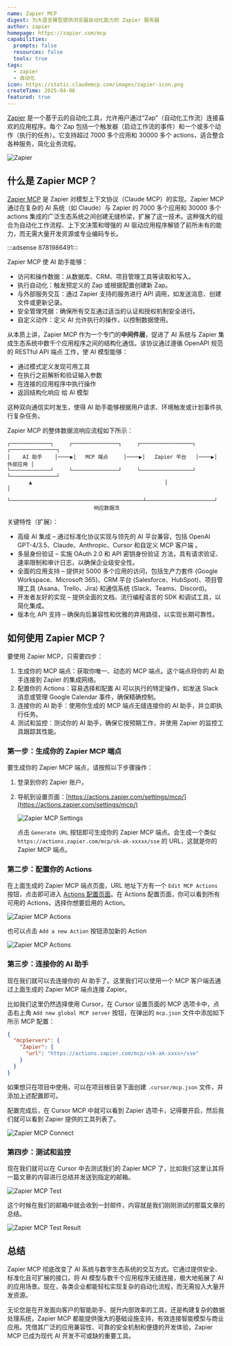 ```yaml
---
name: Zapier MCP
digest: 为大语言模型提供浏览器自动化能力的 Zapier 服务器
author: zapier
homepage: https://zapier.com/mcp
capabilities:
  prompts: false
  resources: false
  tools: true
tags:
  - zapier
  - 自动化
icon: https://static.claudemcp.com/images/zapier-icon.png
createTime: 2025-04-06
featured: true
---
```


[Zapier](https://zapier.com) 是一个基于云的自动化工具，允许用户通过“Zap”（自动化工作流）连接喜欢的应用程序。每个 Zap 包括一个触发器（启动工作流的事件）和一个或多个动作（执行的任务）。它支持超过 7000 多个应用和 30000 多个 actions，适合整合各种服务，简化业务流程。

![Zapier](https://static.claudemcp.com/images/zapier-mcp.jpg)

## 什么是 Zapier MCP？

[Zapier MCP](https://zapier.com/mcp) 是 Zapier 对模型上下文协议（Claude MCP）的实现。Zapier MCP 通过在复杂的 AI 系统（如 Claude）与 Zapier 的 7000 多个应用和 30000 多个 actions 集成的广泛生态系统之间创建无缝桥梁，扩展了这一技术。这种强大的组合为自动化工作流程、上下文决策和增强的 AI 驱动应用程序解锁了前所未有的能力，而无需大量开发资源或专业编码专长。

:::adsense 8781986491:::

Zapier MCP 使 AI 助手能够：

- 访问和操作数据：从数据库、CRM、项目管理工具等读取和写入。
- 执行自动化：触发预定义的 Zap 或根据配置创建新 Zap。
- 与外部服务交互：通过 Zapier 支持的服务进行 API 调用，如发送消息、创建文件或更新记录。
- 安全管理凭据：确保所有交互通过适当的认证和授权机制安全进行。
- 自定义动作：定义 AI 允许执行的操作，以控制数据使用。

从本质上讲，Zapier MCP 作为一个专门的**中间件层**，促进了 AI 系统与 Zapier 集成生态系统中数千个应用程序之间的结构化通信。该协议通过遵循 OpenAPI 规范的 RESTful API 端点 工作，使 AI 模型能够：

- 通过模式定义发现可用工具
- 在执行之前解析和验证输入参数
- 在连接的应用程序中执行操作
- 返回结构化响应 给 AI 模型

这种双向通信实时发生，使得 AI 助手能够根据用户请求、环境触发或计划事件执行复杂任务。

Zapier MCP 的整体数据流响应流程如下所示：

```
┌─────────────┐     ┌───────────────┐     ┌─────────────────┐     ┌───────────────┐
│    AI 助手    │────▶│   MCP 端点     │────▶│   Zapier 平台   │────▶│      外部应用 │
└─────────────┘     └───────────────┘     └─────────────────┘     └───────────────┘
       ▲                                           │                      │
       └───────────────────────────────────────────┴──────────────────────┘
                            响应数据流
```

关键特性（扩展）：

- 高级 AI 集成 – 通过标准化协议实现与领先的 AI 平台兼容，包括 OpenAI GPT-4/3.5、Claude、Anthropic、Cursor 和自定义 MCP 客户端 。
- 多层身份验证 – 实施 OAuth 2.0 和 API 密钥身份验证 方法，具有请求验证、速率限制和审计日志，以确保企业级安全性。
- 全面的应用支持 – 提供对 5000 多个应用的访问，包括生产力套件 (Google Workspace、Microsoft 365)、CRM 平台 (Salesforce、HubSpot)、项目管理工具 (Asana、Trello、Jira) 和通信系统 (Slack、Teams、Discord)。
- 开发者友好的实现 – 提供全面的文档、流行编程语言的 SDK 和调试工具，以简化集成。
- 版本化 API 支持 – 确保向后兼容性和优雅的弃用路径，以实现长期可靠性。

## 如何使用 Zapier MCP？

要使用 Zapier MCP，只需要四步：

1. 生成你的 MCP 端点：获取你唯一、动态的 MCP 端点。这个端点将你的 AI 助手连接到 Zapier 的集成网络。
2. 配置你的 Actions：容易选择和配置 AI 可以执行的特定操作，如发送 Slack 消息或管理 Google Calendar 事件，确保精确控制。
3. 连接你的 AI 助手：使用你生成的 MCP 端点无缝连接你的 AI 助手，并立即执行任务。
4. 测试和监控：测试你的 AI 助手，确保它按预期工作，并使用 Zapier 的监控工具跟踪其性能。

### 第一步：生成你的 Zapier MCP 端点

要生成你的 Zapier MCP 端点，请按照以下步骤操作：

1. 登录到你的 Zapier 账户。
2. 导航到设置页面：[https://actions.zapier.com/settings/mcp/](https://actions.zapier.com/settings/mcp/)

   ![Zapier MCP Settings](https://static.claudemcp.com/images/zapier-mcp-settings.jpg)

   点击 `Generate URL` 按钮即可生成你的 Zapier MCP 端点。会生成一个类似 `https://actions.zapier.com/mcp/sk-ak-xxxxx/sse` 的 URL，这就是你的 Zapier MCP 端点。

### 第二步：配置你的 Actions

在上面生成的 Zapier MCP 端点页面，URL 地址下方有一个 `Edit MCP Actions` 按钮，点击即可进入 [Actions 配置页面](https://actions.zapier.com/mcp/actions/)。在 Actions 配置页面，你可以看到所有可用的 Actions，选择你想要启用的 Action。

![Zapier MCP Actions](https://static.claudemcp.com/images/zapier-mcp-actions.jpg)

也可以点击 `Add a new Action` 按钮添加新的 Action

![Zapier MCP Actions](https://static.claudemcp.com/images/zapier-add-action.jpg)

### 第三步：连接你的 AI 助手

现在我们就可以去连接你的 AI 助手了。这里我们可以使用一个 MCP 客户端去通过上面生成的 Zapier MCP 端点连接 Zapier。

比如我们这里仍然选择使用 Cursor，在 Cursor 设置页面的 MCP 选项卡中，点击右上角 `Add new global MCP server` 按钮，在弹出的 `mcp.json` 文件中添加如下所示 MCP 配置：

```json
{
  "mcpServers": {
    "Zapier": {
      "url": "https://actions.zapier.com/mcp/<sk-ak-xxxx>/sse"
    }
  }
}
```

如果想只在项目中使用，可以在项目根目录下面创建 `.cursor/mcp.json` 文件，并添加上述配置即可。

配置完成后，在 Cursor MCP 中就可以看到 Zapier 选项卡，记得要开启，然后我们就可以看到 Zapier 提供的工具列表了。

![Zapier MCP Connect](https://static.claudemcp.com/images/zapier-cursor-settings.png)

### 第四步：测试和监控

现在我们就可以在 Cursor 中去测试我们的 Zapier MCP 了，比如我们这里让其将一篇文章的内容进行总结并发送到指定的邮箱。

![Zapier MCP Test](https://static.claudemcp.com/images/zapier-test.png)

这个时候在我们的邮箱中就会收到一封邮件，内容就是我们刚刚测试的那篇文章的总结。

![Zapier MCP Test Result](https://static.claudemcp.com/images/zapier-result.png)

## 总结

Zapier MCP 彻底改变了 AI 系统与数字生态系统的交互方式。它通过提供安全、标准化且可扩展的接口，将 AI 模型与数千个应用程序无缝连接，极大地拓展了 AI 的应用场景。现在，各类企业都能轻松实现复杂的自动化流程，而无需投入大量开发资源。

无论您是在开发面向客户的智能助手、提升内部效率的工具，还是构建复杂的数据处理系统，Zapier MCP 都能提供强大的基础设施支持，有效连接智能模型与商业应用。凭借其广泛的应用兼容性、可靠的安全机制和便捷的开发体验，Zapier MCP 已成为现代 AI 开发不可或缺的重要工具。
